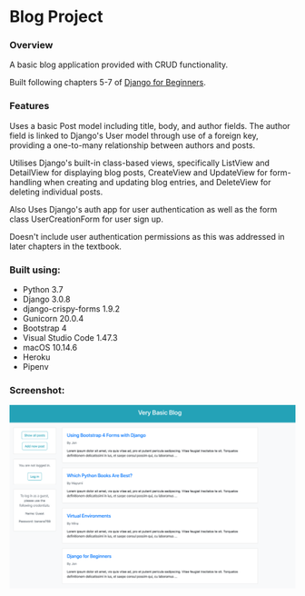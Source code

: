 # Blog Project

### Overview

A basic blog application provided with CRUD functionality.</br>

Built following chapters 5-7 of [Django for Beginners](https://djangoforbeginners.com).</br>

### Features

Uses a basic Post model including title, body, and author fields. The author field is linked to Django's User model through use of a foreign key, providing a one-to-many relationship between authors and posts.</br>

Utilises Django's built-in class-based views, specifically ListView and DetailView for displaying blog posts, CreateView and UpdateView for form-handling when creating and updating blog entries, and DeleteView for deleting individual posts.</br>

Also Uses Django's auth app for user authentication as well as the form class UserCreationForm for user sign up.</br>

Doesn't include user authentication permissions as this was addressed in later chapters in the textbook.

### Built using:

* Python 3.7
* Django 3.0.8
* django-crispy-forms 1.9.2
* Gunicorn 20.0.4
* Bootstrap 4
* Visual Studio Code 1.47.3
* macOS 10.14.6
* Heroku
* Pipenv

### Screenshot:

![alt text](readme_screenshot.png "Portfolio screenshot")
